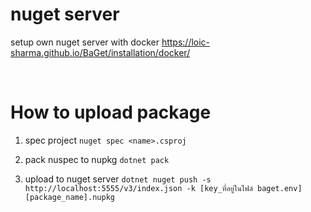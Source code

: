 # nuget server
setup own nuget server with docker
https://loic-sharma.github.io/BaGet/installation/docker/

<br/>

# How to upload package

1. spec project
`nuget spec <name>.csproj`

2. pack nuspec to nupkg
`dotnet pack`

3. upload to nuget server
`dotnet nuget push -s http://localhost:5555/v3/index.json -k [key_ที่อยู่ในไฟล์ baget.env] [package_name].nupkg`
